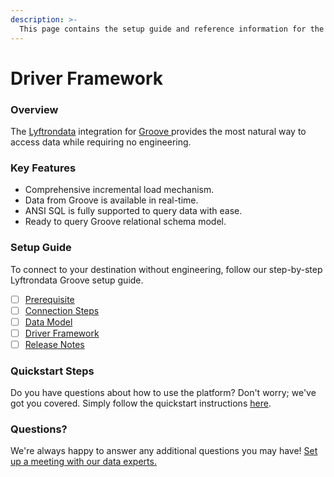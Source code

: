 ```yaml
---
description: >-
  This page contains the setup guide and reference information for the Groove source connector.
---
```


# Driver Framework

### Overview

The [Lyftrondata](https://www.lyftrondata.com/) integration for [Groove](https://www.lyftrondata.com/integration/groove/)[ ](https://www.lyftrondata.com/integration/groove/)provides the most natural way to access data while requiring no engineering.

### Key Features

* Comprehensive incremental load mechanism.
* Data from Groove is available in real-time.&#x20;
* ANSI SQL is fully supported to query data with ease.
* Ready to query Groove relational schema model.

### Setup Guide

To connect to your destination without engineering, follow our step-by-step Lyftrondata Groove setup guide.

* [ ] [Prerequisite](../../marketing-analytics/groove/prerequisite.md)
* [ ] [Connection Steps](../../marketing-analytics/groove/connection-steps.md)
* [ ] [Data Model](../../marketing-analytics/groove/data-model/)
* [ ] [Driver Framework](../../marketing-analytics/groove/driver-framework/)
* [ ] [Release Notes](../../marketing-analytics/groove/release-notes.md)

### Quickstart Steps

Do you have questions about how to use the platform? Don't worry; we've got you covered. Simply follow the quickstart instructions [here](../../../quickstart-steps.md).

### Questions? <a href="#questions" id="questions"></a>

We're always happy to answer any additional questions you may have! [Set up a meeting with our data experts.](https://www.lyftrondata.com/book-a-meeting/)


